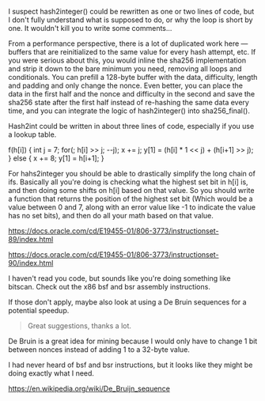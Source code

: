 I suspect hash2integer() could be rewritten as one or two lines of code, but I don't fully understand what is supposed to do, or why the loop is short by one. It wouldn't kill you to write some comments...

From a performance perspective, there is a lot of duplicated work here — buffers that are reinitialized to the same value for every hash attempt, etc. If you were serious about this, you would inline the sha256 implementation and strip it down to the bare minimum you need, removing all loops and conditionals. You can prefill a 128-byte buffer with the data, difficulty, length and padding and only change the nonce. Even better, you can place the data in the first half and the nonce and difficulty in the second and save the sha256 state after the first half instead of re-hashing the same data every time, and you can integrate the logic of hash2integer() into sha256_final().

Hash2int could be written in about three lines of code, especially if you use a lookup table.




f(h[i]) {
  int j = 7;
    for(; h[i] >> j; --j);
      x += j;
        y[1] = (h[i] * 1 << j) + (h[i+1] >> j);
        } else {
          x += 8;
            y[1] = h[i+1];
            }



For hahs2integer you should be able to drastically simplify the long chain of ifs. Basically all you're doing is checking what the highest set bit in h[i] is, and then doing some shifts on h[i] based on that value. So you should write a function that returns the position of the highest set bit (Which would be a value between 0 and 7, along with an error value like -1 to indicate the value has no set bits), and then do all your math based on that value.


https://docs.oracle.com/cd/E19455-01/806-3773/instructionset-89/index.html

https://docs.oracle.com/cd/E19455-01/806-3773/instructionset-90/index.html



I haven't read you code, but sounds like you're doing something like bitscan. Check out the x86 bsf and bsr assembly instructions.

If those don't apply, maybe also look at using a De Bruin sequences for a potential speedup. 

>Great suggestions, thanks a lot.

De Bruin is a great idea for mining because I would only have to change 1 bit between nonces instead of adding 1 to a 32-byte value.

I had never heard of bsf and bsr instructions, but it looks like they might be doing exactly what I need.

https://en.wikipedia.org/wiki/De_Bruijn_sequence